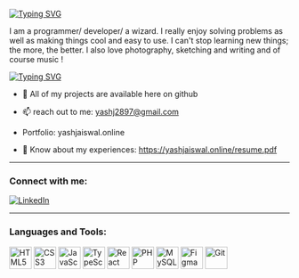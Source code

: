 [![Typing SVG](https://readme-typing-svg.demolab.com?font=Fira+Code&duration=3000&pause=10&color=1E924D&width=435&lines=Hello%2C+world!;I+am+Yash%2C;a+frontend+developer+based+in+India+)](https://git.io/typing-svg)


I am a programmer/ developer/ a wizard. I really enjoy solving problems as well as making things cool and easy to use. I can't stop learning new things; the more, the better. I also love photography, sketching and writing and of course music !

[![Typing SVG](https://readme-typing-svg.demolab.com?font=Fira+Code&duration=3000&pause=10&color=1E924D&width=435&lines=I+am+currently+looking+for+work;and+I'd+love+to+hear+from+you)](https://git.io/typing-svg)
- 💼 All of my projects are available here on github

- 📫 reach out to me: yashj2897@gmail.com
- Portfolio: yashjaiswal.online
- 📄 Know about my experiences: https://yashjaiswal.online/resume.pdf <!-- Replace # with actual resume link if you have one -->

---

### Connect with me:
[![LinkedIn](https://img.shields.io/badge/LinkedIn-0A66C2?style=for-the-badge&logo=linkedin&logoColor=white)](https://www.linkedin.com/in/yash-jaiswal001/)


---

### Languages and Tools:

<p align="left">
  <img src="https://cdn.jsdelivr.net/gh/devicons/devicon/icons/html5/html5-original.svg" alt="HTML5" width="40" height="40"/>
  <img src="https://cdn.jsdelivr.net/gh/devicons/devicon/icons/css3/css3-original.svg" alt="CSS3" width="40" height="40"/>
  <img src="https://cdn.jsdelivr.net/gh/devicons/devicon/icons/javascript/javascript-original.svg" alt="JavaScript" width="40" height="40"/>
  <img src="https://cdn.jsdelivr.net/gh/devicons/devicon/icons/typescript/typescript-original.svg" alt="TypeScript" width="40" height="40"/>
  <img src="https://cdn.jsdelivr.net/gh/devicons/devicon/icons/react/react-original.svg" alt="React" width="40" height="40"/>
  <img src="https://cdn.jsdelivr.net/gh/devicons/devicon/icons/php/php-original.svg" alt="PHP" width="40" height="40"/>
  <img src="https://cdn.jsdelivr.net/gh/devicons/devicon/icons/mysql/mysql-original.svg" alt="MySQL" width="40" height="40"/>
  <img src="https://cdn.jsdelivr.net/gh/devicons/devicon/icons/figma/figma-original.svg" alt="Figma" width="40" height="40"/>
  <img src="https://cdn.jsdelivr.net/gh/devicons/devicon/icons/git/git-original.svg" alt="Git" width="40" height="40"/>
</p>
